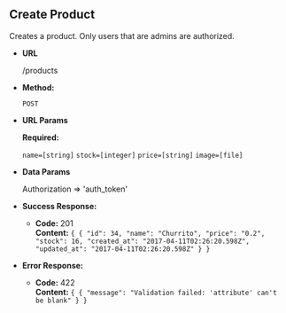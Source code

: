 **Create Product**
----
  Creates a product. Only users that are admins are authorized.

* **URL**

  /products

* **Method:**

  `POST`
  
*  **URL Params**

   **Required:**
 
   `name=[string]`
   `stock=[integer]`
   `price=[string]`
   `image=[file]`
   

* **Data Params**

  Authorization => 'auth_token'

* **Success Response:**

  * **Code:** 201 <br />
    **Content:** `{ {
                      "id": 34,
                      "name": "Churrito",
                      "price": "0.2",
                      "stock": 16,
                      "created_at": "2017-04-11T02:26:20.598Z",
                      "updated_at": "2017-04-11T02:26:20.598Z"
                    }
                  }`
 
* **Error Response:**

  * **Code:** 422  <br />
    **Content:** `{ { "message": "Validation failed: 'attribute' can't be blank" } }`


